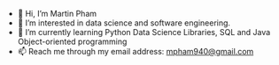 - 👋 Hi, I’m Martin Pham
- 👀 I’m interested in data science and software engineering.
- 🌱 I’m currently learning Python Data Science Libraries, SQL and Java Object-oriented programming
- 📫 Reach me through my email address: mpham940@gmail.com

<!---
mpham940/mpham940 is a ✨ special ✨ repository because its `README.md` (this file) appears on your GitHub profile.
You can click the Preview link to take a look at your changes.
--->
